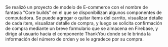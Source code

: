 Se realizó un proyecto de modelo de E-commerce con el nombre de fantasía "Core builds" en el que se disponibilizan algunos componentes de computadora. Se puede agregar o quitar ítems del carrito, visualizar detalle de cada ítem, visualizar detalle de compra, y luego se solicita confirmación de compra mediante un breve formulario que se almacena en Firebase, y dirige al usuario hacia el componente ThankYou donde se le brinda la información del número de orden y se le agradece por su compra.